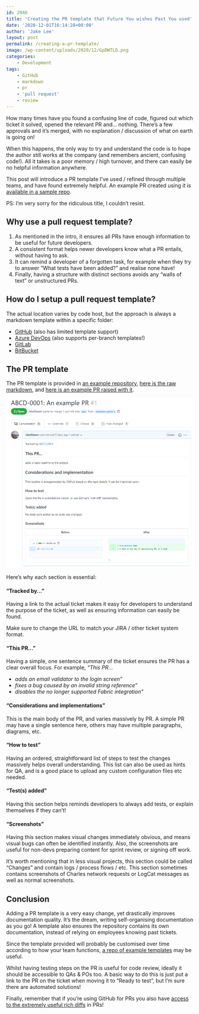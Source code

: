 ```yaml
---
id: 2946
title: 'Creating the PR template that Future You wishes Past You used'
date: '2020-12-01T16:14:28+00:00'
author: 'Jake Lee'
layout: post
permalink: /creating-a-pr-template/
image: /wp-content/uploads/2020/12/GpDWTLD.png
categories:
    - Development
tags:
    - GitHub
    - markdown
    - pr
    - 'pull request'
    - review
---
```


How many times have you found a confusing line of code, figured out which ticket it solved, opened the relevant PR and… nothing. There’s a few approvals and it’s merged, with no explanation / discussion of what on earth is going on!

When this happens, the only way to try and understand the code is to hope the author still works at the company (and remembers ancient, confusing code!). All it takes is a poor memory / high turnover, and there can easily be no helpful information anywhere.

This post will introduce a PR template I’ve used / refined through multiple teams, and have found extremely helpful. An example PR created using it is [available in a sample repo](https://github.com/JakeSteam/pr-process-demo/pull/1).

PS: I’m very sorry for the ridiculous title, I couldn’t resist.

## Why use a pull request template?

1. As mentioned in the intro, it ensures all PRs have enough information to be useful for future developers.
2. A consistent format helps newer developers know what a PR entails, without having to ask.
3. It can remind a developer of a forgotten task, for example when they try to answer “What tests have been added?” and realise none have!
4. Finally, having a structure with distinct sections avoids any “walls of text” or unstructured PRs.

## How do I setup a pull request template?

The actual location varies by code host, but the approach is always a markdown template within a specific folder:

- [GitHub](https://docs.github.com/en/free-pro-team@latest/github/building-a-strong-community/creating-a-pull-request-template-for-your-repository) (also has limited template support)
- [Azure DevOps](https://docs.microsoft.com/en-us/azure/devops/repos/git/pull-request-templates?view=azure-devops) (also supports per-branch templates!)
- [GitLab](https://docs.gitlab.com/ee/user/project/description_templates.html#creating-merge-request-templates)
- [BitBucket](https://bitbucket.org/blog/save-time-with-default-pull-request-descriptions)

## The PR template

The PR template is provided in [an example repository](https://github.com/JakeSteam/pr-process-demo), [here is the raw markdown](https://raw.githubusercontent.com/JakeSteam/pr-process-demo/main/.github/pull_request_template.md), and [here is an example PR raised with it](https://github.com/JakeSteam/pr-process-demo/pull/1).

[![Example PR screenshot](/wp-content/uploads/2020/12/kVXcYMQ.png)](/wp-content/uploads/2020/12/kVXcYMQ.png)

Here’s why each section is essential:

#### “Tracked by…”

Having a link to the actual ticket makes it easy for developers to understand the purpose of the ticket, as well as ensuring information can easily be found.

Make sure to change the URL to match your JIRA / other ticket system format.

#### “This PR…”

Having a simple, one sentence summary of the ticket ensures the PR has a clear overall focus. For example, *“This PR..*.

- *adds an email validator to the login screen”*
- *fixes a bug caused by an invalid string reference”*
- *disables the no longer supported Fabric integration”*

#### “Considerations and implementations”

This is the main body of the PR, and varies massively by PR. A simple PR may have a single sentence here, others may have multiple paragraphs, diagrams, etc.

#### “How to test”

Having an ordered, straightforward list of steps to test the changes massively helps overall understanding. This list can also be used as hints for QA, and is a good place to upload any custom configuration files etc needed.

#### “Test(s) added”

Having this section helps reminds developers to always add tests, or explain themselves if they can’t!

#### “Screenshots”

Having this section makes visual changes immediately obvious, and means visual bugs can often be identified instantly. Also, the screenshots are useful for non-devs preparing content for sprint review, or signing off work.

It’s worth mentioning that in less visual projects, this section could be called “Changes” and contain logs / process flows / etc. This section sometimes contains screenshots of Charles network requests or LogCat messages as well as normal screenshots.

## Conclusion

Adding a PR template is a very easy change, yet drastically improves documentation quality. It’s the dream, writing self-organising documentation as you go! A template also ensures the repository contains its own documentation, instead of relying on employees knowing past tickets.

Since the template provided will probably be customised over time according to how your team functions, [a repo of example templates](https://github.com/stevemao/github-issue-templates) may be useful.

Whilst having testing steps on the PR is useful for code review, ideally it should be accessible to QAs &amp; POs too. A basic way to do this is just put a link to the PR on the ticket when moving it to “Ready to test”, but I’m sure there are automated solutions!

Finally, remember that if you’re using GitHub for PRs you also have [access to the extremely useful rich diffs](/exploring-pull-requests-with-githubs-rich-diff-functionality/) in PRs!
